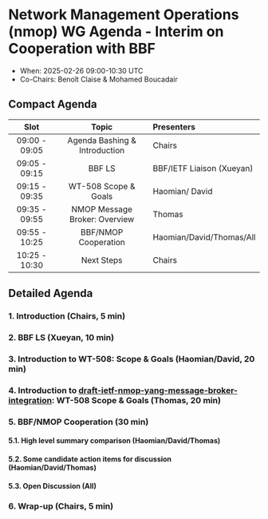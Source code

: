 # Network Management Operations (nmop) WG Agenda - Interim on Cooperation with BBF

* When: 2025-02-26 09:00-10:30 UTC
* Co-Chairs: Benoît Claise & Mohamed Boucadair

## Compact Agenda

| Slot          | Topic                                | Presenters               |
|:-------------:|:------------------------------------:|:-------------------------|
| 09:00 - 09:05 | Agenda Bashing & Introduction        | Chairs                   |
| 09:05 - 09:15 | BBF LS                               | BBF/IETF Liaison (Xueyan)|
| 09:15 - 09:35 | WT-508 Scope & Goals                 | Haomian/ David           |
| 09:35 - 09:55 | NMOP Message Broker: Overview        | Thomas                   |
| 09:55 - 10:25 | BBF/NMOP Cooperation                 | Haomian/David/Thomas/All |
| 10:25 - 10:30 | Next Steps                           | Chairs                   |

## Detailed Agenda

### 1. Introduction (Chairs, 5 min)

### 2. BBF LS (Xueyan, 10 min)

### 3. Introduction to WT-508: Scope & Goals (Haomian/David, 20 min)

### 4. Introduction to [draft-ietf-nmop-yang-message-broker-integration](https://datatracker.ietf.org/doc/draft-ietf-nmop-yang-message-broker-integration/): WT-508 Scope & Goals (Thomas, 20 min)

### 5. BBF/NMOP Cooperation (30 min)
####  5.1. High level summary comparison (Haomian/David/Thomas)
####  5.2. Some candidate action items for discussion (Haomian/David/Thomas)
####  5.3. Open Discussion (All)

### 6. Wrap-up (Chairs, 5 min)
